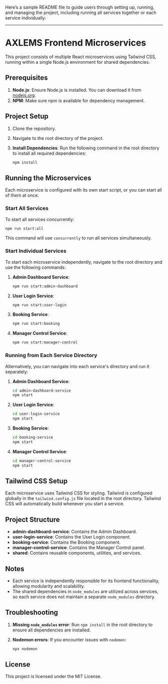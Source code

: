 Here’s a sample README file to guide users through setting up, running, and managing the project, including running all services together or each service individually:

---

# AXLEMS Frontend Microservices

This project consists of multiple React microservices using Tailwind CSS, running within a single Node.js environment for shared dependencies.

## Prerequisites

1. **Node.js**: Ensure Node.js is installed. You can download it from [nodejs.org](https://nodejs.org/).
2. **NPM**: Make sure npm is available for dependency management.

## Project Setup

1. Clone the repository.
2. Navigate to the root directory of the project.

3. **Install Dependencies**:
   Run the following command in the root directory to install all required dependencies:

   ```bash
   npm install
   ```

## Running the Microservices

Each microservice is configured with its own start script, or you can start all of them at once. 

### Start All Services

To start all services concurrently:

```bash
npm run start:all
```

This command will use `concurrently` to run all services simultaneously.

### Start Individual Services

To start each microservice independently, navigate to the root directory and use the following commands:

1. **Admin Dashboard Service**:
   ```bash
   npm run start:admin-dashboard
   ```

2. **User Login Service**:
   ```bash
   npm run start:user-login
   ```

3. **Booking Service**:
   ```bash
   npm run start:booking
   ```

4. **Manager Control Service**:
   ```bash
   npm run start:manager-control
   ```

### Running from Each Service Directory

Alternatively, you can navigate into each service's directory and run it separately:

1. **Admin Dashboard Service**:
   ```bash
   cd admin-dashboard-service
   npm start
   ```

2. **User Login Service**:
   ```bash
   cd user-login-service
   npm start
   ```

3. **Booking Service**:
   ```bash
   cd booking-service
   npm start
   ```

4. **Manager Control Service**:
   ```bash
   cd manager-control-service
   npm start
   ```

## Tailwind CSS Setup

Each microservice uses Tailwind CSS for styling. Tailwind is configured globally in the `tailwind.config.js` file located in the root directory. Tailwind CSS will automatically build whenever you start a service.

## Project Structure

- **admin-dashboard-service**: Contains the Admin Dashboard.
- **user-login-service**: Contains the User Login component.
- **booking-service**: Contains the Booking component.
- **manager-control-service**: Contains the Manager Control panel.
- **shared**: Contains reusable components, utilities, and services.

## Notes

- Each service is independently responsible for its frontend functionality, allowing modularity and scalability.
- The shared dependencies in `node_modules` are utilized across services, so each service does not maintain a separate `node_modules` directory.

## Troubleshooting

1. **Missing `node_modules` error**:
   Run `npm install` in the root directory to ensure all dependencies are installed.

2. **Nodemon errors**:
   If you encounter issues with `nodemon`:
   ```bash
   npx nodemon
   ```

## License

This project is licensed under the MIT License.
